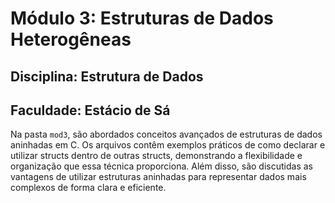 # Módulo 3: Estruturas de Dados Heterogêneas
## Disciplina: Estrutura de Dados
## Faculdade: Estácio de Sá

Na pasta `mod3`, são abordados conceitos avançados de estruturas de dados aninhadas em C. Os arquivos contêm exemplos práticos de como declarar e utilizar structs dentro de outras structs, demonstrando a flexibilidade e organização que essa técnica proporciona. Além disso, são discutidas as vantagens de utilizar estruturas aninhadas para representar dados mais complexos de forma clara e eficiente.